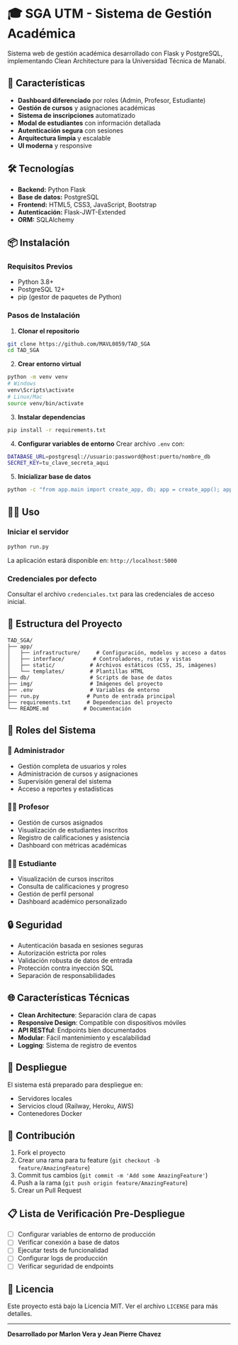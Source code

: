 # 🎓 SGA UTM - Sistema de Gestión Académica

Sistema web de gestión académica desarrollado con Flask y PostgreSQL, implementando Clean Architecture para la Universidad Técnica de Manabí.

## 🚀 Características

- **Dashboard diferenciado** por roles (Admin, Profesor, Estudiante)
- **Gestión de cursos** y asignaciones académicas
- **Sistema de inscripciones** automatizado
- **Modal de estudiantes** con información detallada
- **Autenticación segura** con sesiones
- **Arquitectura limpia** y escalable
- **UI moderna** y responsive

## 🛠️ Tecnologías

- **Backend:** Python Flask
- **Base de datos:** PostgreSQL
- **Frontend:** HTML5, CSS3, JavaScript, Bootstrap
- **Autenticación:** Flask-JWT-Extended
- **ORM:** SQLAlchemy

## 📦 Instalación

### Requisitos Previos
- Python 3.8+
- PostgreSQL 12+
- pip (gestor de paquetes de Python)

### Pasos de Instalación

1. **Clonar el repositorio**
```bash
git clone https://github.com/MAVL0859/TAD_SGA
cd TAD_SGA
```

2. **Crear entorno virtual**
```bash
python -m venv venv
# Windows
venv\Scripts\activate
# Linux/Mac
source venv/bin/activate
```

3. **Instalar dependencias**
```bash
pip install -r requirements.txt
```

4. **Configurar variables de entorno**
Crear archivo `.env` con:
```bash
DATABASE_URL=postgresql://usuario:password@host:puerto/nombre_db
SECRET_KEY=tu_clave_secreta_aqui
```

5. **Inicializar base de datos**
```bash
python -c "from app.main import create_app, db; app = create_app(); app.app_context().push(); db.create_all()"
```

## 🏃‍♂️ Uso

### Iniciar el servidor
```bash
python run.py
```

La aplicación estará disponible en: `http://localhost:5000`

### Credenciales por defecto
Consultar el archivo `credenciales.txt` para las credenciales de acceso inicial.

## 📁 Estructura del Proyecto

```
TAD_SGA/
├── app/
│   ├── infrastructure/     # Configuración, modelos y acceso a datos
│   ├── interface/         # Controladores, rutas y vistas
│   ├── static/           # Archivos estáticos (CSS, JS, imágenes)
│   └── templates/        # Plantillas HTML
├── db/                   # Scripts de base de datos
├── img/                  # Imágenes del proyecto
├── .env                  # Variables de entorno
├── run.py               # Punto de entrada principal
├── requirements.txt     # Dependencias del proyecto
└── README.md           # Documentación
```

## 👥 Roles del Sistema

### 🔧 Administrador
- Gestión completa de usuarios y roles
- Administración de cursos y asignaciones
- Supervisión general del sistema
- Acceso a reportes y estadísticas

### 👨‍🏫 Profesor
- Gestión de cursos asignados
- Visualización de estudiantes inscritos
- Registro de calificaciones y asistencia
- Dashboard con métricas académicas

### 👨‍🎓 Estudiante
- Visualización de cursos inscritos
- Consulta de calificaciones y progreso
- Gestión de perfil personal
- Dashboard académico personalizado

## 🔒 Seguridad

- Autenticación basada en sesiones seguras
- Autorización estricta por roles
- Validación robusta de datos de entrada
- Protección contra inyección SQL
- Separación de responsabilidades

## 🌐 Características Técnicas

- **Clean Architecture**: Separación clara de capas
- **Responsive Design**: Compatible con dispositivos móviles
- **API RESTful**: Endpoints bien documentados
- **Modular**: Fácil mantenimiento y escalabilidad
- **Logging**: Sistema de registro de eventos

## 🚀 Despliegue

El sistema está preparado para despliegue en:
- Servidores locales
- Servicios cloud (Railway, Heroku, AWS)
- Contenedores Docker

## 🤝 Contribución

1. Fork el proyecto
2. Crear una rama para tu feature (`git checkout -b feature/AmazingFeature`)
3. Commit tus cambios (`git commit -m 'Add some AmazingFeature'`)
4. Push a la rama (`git push origin feature/AmazingFeature`)
5. Crear un Pull Request

## 📋 Lista de Verificación Pre-Despliegue

- [ ] Configurar variables de entorno de producción
- [ ] Verificar conexión a base de datos
- [ ] Ejecutar tests de funcionalidad
- [ ] Configurar logs de producción
- [ ] Verificar seguridad de endpoints

## 📄 Licencia

Este proyecto está bajo la Licencia MIT. Ver el archivo `LICENSE` para más detalles.

---

**Desarrollado por Marlon Vera y Jean Pierre Chavez**
